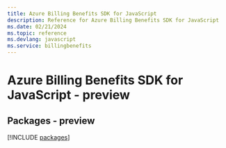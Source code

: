 ```yaml
---
title: Azure Billing Benefits SDK for JavaScript
description: Reference for Azure Billing Benefits SDK for JavaScript
ms.date: 02/21/2024
ms.topic: reference
ms.devlang: javascript
ms.service: billingbenefits
---
```

# Azure Billing Benefits SDK for JavaScript - preview
## Packages - preview
[!INCLUDE [packages](billing-benefits-index.md)]